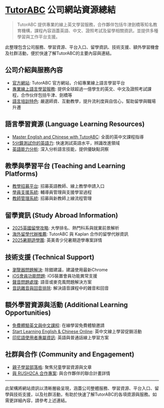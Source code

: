 # [TutorABC](https://www.tutorabc.com) 公司網站資源總結

> TutorABC 提供專業的線上英文學習服務，合作夥伴包括牛津劍橋等知名教育機構，課程內容涵蓋英語、中文、證照考試及留學相關資訊，並提供多種學習與工作平台支援。

此整理包含公司服務、學習資源、平台入口、留學資訊、技術支援、額外學習機會及社群活動，便於快速了解TutorABC的主要內容與連結。

## 公司介紹與服務內容

- [官方網站](https://www.tutorabc.com/site/zh-tw): TutorABC 官方網站，介紹專業線上語言學習平台
- [專業線上語言學習服務](https://www.tutorabc.com/site/zh-tw): 提供全球超過一億學生的英文、中文及證照考試課程，合作伙伴包括牛津、劍橋等
- [語言培訓特色](https://www.tutorabc.com/site/zh-tw): 嚴選師資、互動教學，提升流利度與自信心，幫助留學與職場升遷

## 語言學習資源 (Language Learning Resources)

- [Master English and Chinese with TutorABC](https://landingpage.tutorabc.com/LandingPage/2023FGSClass/Index): 全面的英中文課程指導
- [5分鐘測試你的英語力](https://landingpage.tutorabc.com/LandingPage/IDEO_kol_New/Index): 快速測試英語水平，辨識改進領域
- [英語能力分析](https://landingpage.tutorabc.com/LandingPage/IDEO_NemoTiffany/Index): 深入分析語言技能，提供優缺點洞察

## 教學與學習平台 (Teaching and Learning Platforms)

- [教學招募平台](https://join.tutorabc.com/english/): 招募英語教師、線上教學申請入口
- [學員支援系統](https://consultant.tutorabc.com/): 輔導員管理與支援學習過程
- [教師管理系統](https://interviewer.tutorabc.com/): 招募與新教師上線流程管理

## 留學資訊 (Study Abroad Information)

- [2025英國留學攻略](https://www.tutorabc.com/blog/post/64702): 大學排名、熱門科系與就業前景解析
- [海外留學代辦推薦](https://landingpage.tutorabc.com/LandingPage/kip/Index): TutorABC 與 Kaplan 合作的留學代辦資訊
- [2025暑期遊學團](https://landingpage.tutorabc.com/LandingPage/2024SummerCampUK/Index): 英美青少兒暑期遊學專案詳情

## 技術支援 (Technical Support)

- [瀏覽器問題解決](https://faq.tutorabc.com/technical_support/page_downloadgoogle/): 除錯建議，建議使用最新Chrome
- [iOS會員功能問題](https://faq.tutorabc.com/technical_support/ios-member/): iOS裝置會員功能異常支援
- [聲音問題處理](https://faq.tutorabc.com/technical_support/sound-mic_silent/): 語音或麥克風問題解決方案
- [音訊雜音與回音排除](https://faq.tutorabc.com/%E6%8A%80%E8%A1%93%E6%96%87%E4%BB%B6/sound-noise/): 解決語音課程中的雜音和回音

## 額外學習資源與活動 (Additional Learning Opportunities)

- [免費體驗英文與中文課程](https://www.tutorabc.com/site/zh-hk): 在線學習免費體驗邀請
- [Start Learning English & Chinese Online](https://www.tutorabc.com/site/en-us): 英中文線上學習促銷活動
- [印尼語使用者專屬資訊](https://www.tutorabc.com/site/id-id): 英語與普通話線上學習方案

## 社群與合作 (Community and Engagement)

- [親子學習部落格](https://www.tutorabc.com/blog/tag/3856): 聚焦兒童學習資源與文章
- [與 RUSH2CA 合作專案](https://landingpage.tutorabc.com/LandingPage/GlobalPartner_RUSH2CA/Index): 與合作夥伴的聯合計畫詳情

---

此架構將網站資訊以清晰層級呈現，涵蓋公司整體服務、學習資源、平台入口、留學與技術支援，以及社群活動，有助於快速了解TutorABC的各項資源與服務。如需更詳細內容，請參考上述連結。
